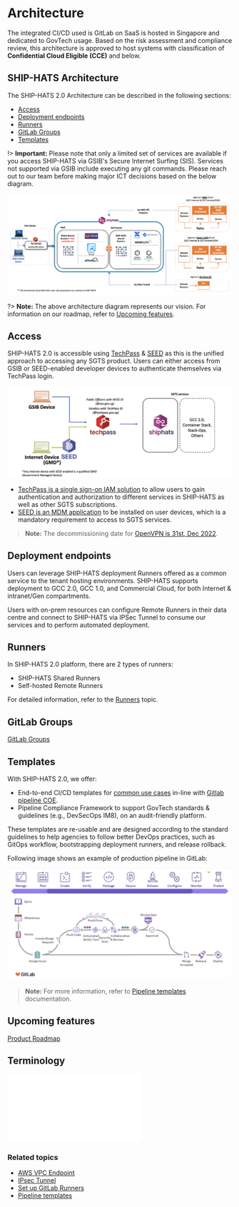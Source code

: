# Architecture

The integrated CI/CD used is GitLab on SaaS is hosted in Singapore and dedicated to GovTech usage. Based on the risk assessment and compliance review, this architecture is approved to host systems with classification of **Confidential Cloud Eligible (CCE)** and below.


## SHIP-HATS Architecture

The SHIP-HATS 2.0 Architecture can be described in the following sections: 
- [Access](#access)
- [Deployment endpoints](#deployment-endpoints)
- [Runners](#runners)
- [GitLab Groups](#gitlab-groups)
- [Templates](#templates)

!> **Important:** Please note that only a limited set of services are available if you access SHIP-HATS via GSIB's Secure Internet Surfing (SIS). Services not supported via GSIB include executing any git commands. Please reach out to our team before making major ICT decisions based on the below diagram. 

![Architecture](./images/architecture.png ':size=110%')


<!--Please note that GSIB rules and policies apply as always that may lead to limited services available on GSIB. Before finalizing any changes to your environment based on the above diagram, please reach out to our team.-->

?> **Note:** The above architecture diagram represents our vision. For information on our roadmap, refer to [Upcoming features](#upcoming-features). 

## Access

SHIP-HATS 2.0 is accessible using [TechPass](https://docs.developer.tech.gov.sg/docs/techpass-tenant-guide/) & [SEED](https://docs.developer.tech.gov.sg/docs/security-suite-for-engineering-endpoint-devices/) as this is the unified approach to accessing any SGTS product. 
Users can either access from GSIB or SEED-enabled developer devices to authenticate themselves via TechPass login. 

![techpass seed](./images/tp-seed.png)
 
- [TechPass is a single sign-on IAM solution](https://docs.developer.tech.gov.sg/docs/techpass-tenant-guide/) to allow users to gain authentication and authorization to different services in SHIP-HATS as well as other SGTS subscriptions. 
- [SEED is an MDM application](https://docs.developer.tech.gov.sg/docs/security-suite-for-engineering-endpoint-devices/) to be installed on user devices, which is a mandatory requirement to access to SGTS services.

> **Note:** The decommissioning date for [OpenVPN is 31st, Dec 2022](https://docs.developer.tech.gov.sg/docs/ship-hats-migration/ship-hats-migration-what-to-expect?id=key-tool-decommission-dates).


## Deployment endpoints

Users can leverage SHIP-HATS deployment Runners offered as a common service to the tenant hosting environments. SHIP-HATS supports deployment to GCC 2.0, GCC 1.0, and Commercial Cloud, for both Internet & intranet/Gen compartments.


Users with on-prem resources can configure Remote Runners in their data centre and connect to SHIP-HATS via IPSec Tunnel to consume our services and to perform automated deployment.

## Runners

In SHIP-HATS 2.0 platform, there are 2 types of runners:  

- SHIP-HATS Shared Runners
- Self-hosted Remote Runners

For detailed information, refer to the [Runners](runners) topic.

## GitLab Groups

[GitLab Groups](./gitlab-groups.md ':include')

## Templates

With SHIP-HATS 2.0, we offer:  

- End-to-end CI/CD templates for [common use cases](pipeline-templates) in-line with [Gitlab pipeline COE](https://docs.gitlab.com/ee/ci/pipelines/). 
- Pipeline Compliance Framework to support GovTech standards & guidelines (e.g., DevSecOps IM8), on an audit-friendly platform. 

These templates are re-usable and are designed according to the standard guidelines to help agencies to follow better DevOps practices, such as GitOps workflow, bootstrapping deployment runners, and release rollback. 


Following image shows an example of production pipeline in GitLab: 

![Production Pipeline](./images/gitlab-end-to-end-pipeline.png)

<!-- We will also open up the template development for inner-sourcing. Anyone in SHIP-HATS community, expecting up to 3000 users will be able to contribute freely and to consume what others have contributed. We are hoping with more active engagement in the community is able to help the development team to accelerate their devops maturity journey. -->

<!-- One of our vision is to help agencies to comply to GovTech DevSecOps polices as stated in the IM8 document more easily, and preparing them to have an easy access to the evidence for future audit exercises. -->


> **Note:** For more information, refer to [Pipeline templates](pipeline-templates) documentation.

## Upcoming features

[Product Roadmap](./roadmap-features.md ':include')

## Terminology

![Terminology](./terminology.md ':include')

### Related topics

- [AWS VPC Endpoint](aws-vpc-endpoint)
- [IPsec Tunnel](ipsec-tunnel)
- [Set up GitLab Runners](gitlab-runners)
- [Pipeline templates](pipeline-templates)